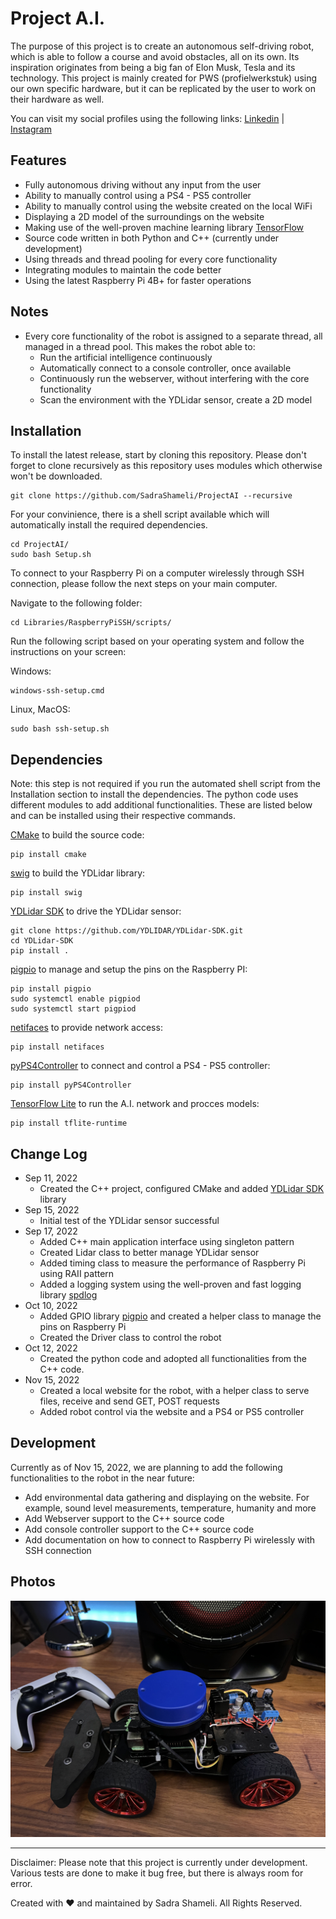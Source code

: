 # Project A.I.

The purpose of this project is to create an autonomous self-driving robot, which is able to follow a course and avoid obstacles, all on its own. 
Its inspiration originates from being a big fan of Elon Musk, Tesla and its technology.
This project is mainly created for PWS (profielwerkstuk) using our own specific hardware, but it can be replicated by the user to work on their hardware as well.

You can visit my social profiles using the following links: 
[Linkedin](https://www.linkedin.com/in/sadra-shameli-35844b1b3) | [Instagram](https://www.instagram.com/sadra_shml/)

## Features

- Fully autonomous driving without any input from the user
- Ability to manually control using a PS4 - PS5 controller
- Ability to manually control using the website created on the local WiFi
- Displaying a 2D model of the surroundings on the website 
- Making use of the well-proven machine learning library [TensorFlow](https://github.com/tensorflow/tensorflow)
- Source code written in both Python and C++ (currently under development)
- Using threads and thread pooling for every core functionality
- Integrating modules to maintain the code better
- Using the latest Raspberry Pi 4B+ for faster operations

## Notes

- Every core functionality of the robot is assigned to a separate thread, all managed in a thread pool. This makes the robot able to:
    - Run the artificial intelligence continuously
    - Automatically connect to a console controller, once available
    - Continuously run the webserver, without interfering with the core functionality
    - Scan the environment with the YDLidar sensor, create a 2D model

## Installation

To install the latest release, start by cloning this repository. Please don't forget to clone recursively as this repository uses modules which otherwise won't be downloaded.

```
git clone https://github.com/SadraShameli/ProjectAI --recursive
```

For your convinience, there is a shell script available which will automatically install the required dependencies.

```
cd ProjectAI/
sudo bash Setup.sh
```

To connect to your Raspberry Pi on a computer wirelessly through SSH connection, please follow the next steps on your main computer.

Navigate to the following folder:

```
cd Libraries/RaspberryPiSSH/scripts/
```

Run the following script based on your operating system and follow the instructions on your screen:

Windows:
```
windows-ssh-setup.cmd
```

Linux, MacOS:
```
sudo bash ssh-setup.sh
```

## Dependencies

Note: this step is not required if you run the automated shell script from the Installation section to install the dependencies.
The python code uses different modules to add additional functionalities. These are listed below and can be installed using their respective commands.

[CMake](https://pypi.org/project/cmake) to build the source code:
```
pip install cmake
```

[swig](https://pypi.org/project/swig/) to build the YDLidar library:
```
pip install swig
```

[YDLidar SDK](https://github.com/YDLIDAR/YDLidar-SDK) to drive the YDLidar sensor:
```
git clone https://github.com/YDLIDAR/YDLidar-SDK.git
cd YDLidar-SDK
pip install .
```

[pigpio](https://pypi.org/project/pigpio) to manage and setup the pins on the Raspberry PI:
```
pip install pigpio
sudo systemctl enable pigpiod
sudo systemctl start pigpiod 
```

[netifaces](https://pypi.org/project/netifaces) to provide network access:
```
pip install netifaces
```

[pyPS4Controller](https://pypi.org/project/pyPS4Controller) to connect and control a PS4 - PS5 controller:
```
pip install pyPS4Controller
```

[TensorFlow Lite](https://www.tensorflow.org/lite/guide/python) to run the A.I. network and procces models:
```
pip install tflite-runtime
```

## Change Log

- Sep 11, 2022
    - Created the C++ project, configured CMake and added [YDLidar SDK](https://github.com/YDLIDAR/YDLidar-SDK) library
- Sep 15, 2022
    - Initial test of the YDLidar sensor successful
- Sep 17, 2022
    - Added C++ main application interface using singleton pattern
    - Created Lidar class to better manage YDLidar sensor
    - Added timing class to measure the performance of Raspberry Pi using RAII pattern
    - Added a logging system using the well-proven and fast logging library [spdlog](https://github.com/gabime/spdlog)
- Oct 10, 2022
    - Added GPIO library [pigpio](https://github.com/joan2937/pigpio) and created a helper class to manage the pins on Raspberry Pi
    - Created the Driver class to control the robot 
- Oct 12, 2022
    - Created the python code and adopted all functionalities from the C++ code. 
- Nov 15, 2022
    - Created a local website for the robot, with a helper class to serve files, receive and send GET, POST requests
    - Added robot control via the website and a PS4 or PS5 controller

## Development

Currently as of Nov 15, 2022, we are planning to add the following functionalities to the robot in the near future:

- Add environmental data gathering and displaying on the website. For example, sound level measurements, temperature, humanity and more
- Add Webserver support to the C++ source code
- Add console controller support to the C++ source code
- Add documentation on how to connect to Raspberry Pi wirelessly with SSH connection

## Photos

![ProjectAI](Documentation/Pictures/IMG_3824.jpg "ProjectAI")


-----
Disclaimer: Please note that this project is currently under development. Various tests are done to make it bug free, but there is always room for error.

Created with ♥ and maintained by Sadra Shameli. All Rights Reserved.